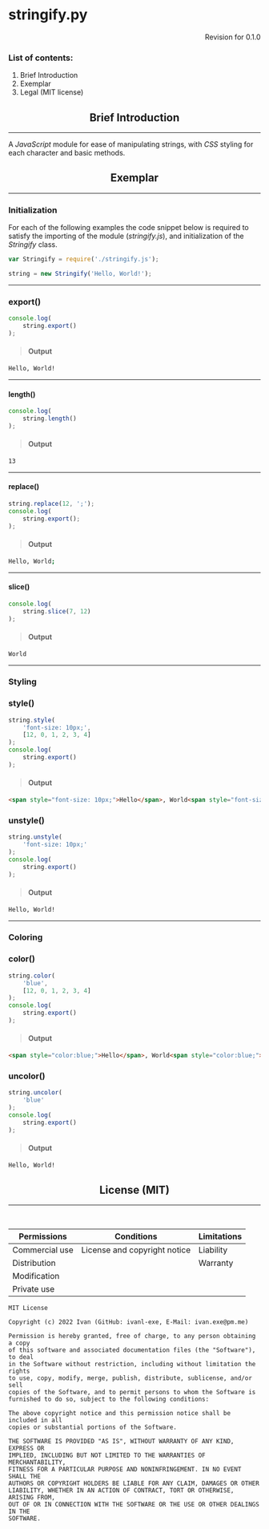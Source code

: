 <h1>stringify.py</h1>

<p style="text-align:right">Revision for 0.1.0</p>

### List of contents:
1. Brief Introduction
2. Exemplar
3. Legal (MIT license)

<b><h2 style="text-align:center">Brief Introduction</h3></b>

---

A <i>JavaScript</i> module for ease of manipulating strings, with <i>CSS</i> styling for each character and basic methods.

<b><h2 style="text-align:center">Exemplar</h3></b>

---

<h3>Initialization</h3>

For each of the following examples the code snippet below is required to satisfy the importing of the module (<i>stringify.js</i>), and initialization of the <i>Stringify</i> class.

``` js
var Stringify = require('./stringify.js');

string = new Stringify('Hello, World!');
```

---

<h3>export()</h3>

``` js
console.log(
    string.export()
);
```

> <h4>Output</h4>

``` html
Hello, World!
```

---

<h4>length()</h4>

``` js
console.log(
    string.length()
);
```

> <h4>Output</h4>

``` html
13
```

---

<h4>replace()</h4>

``` js
string.replace(12, ';');
console.log(
    string.export();
);
```

> <h4>Output</h4>

``` bash
Hello, World;
```

---

<h4>slice()</h4>

``` js
console.log(
    string.slice(7, 12)
);
```

> <h4>Output</h4>

``` html
World
```

---

<b><h3>Styling</h3></b>

<h3>style()</h3>

``` js
string.style(
    'font-size: 10px;',
    [12, 0, 1, 2, 3, 4]
);
console.log(
    string.export()
);
```

> <h4>Output</h4>

``` html
<span style="font-size: 10px;">Hello</span>, World<span style="font-size: 10px;">!</span>
```

<h3>unstyle()</h3>

``` js
string.unstyle(
    'font-size: 10px;'
);
console.log(
    string.export()
);
```

> <h4>Output</h4>

``` html
Hello, World!
```

---

<b><h3>Coloring</h3></b>

<h3>color()</h3>

``` js
string.color(
    'blue',
    [12, 0, 1, 2, 3, 4]
);
console.log(
    string.export()
);
```

> <h4>Output</h4>

``` html
<span style="color:blue;">Hello</span>, World<span style="color:blue;">!</span>
```

<h3>uncolor()</h3>

``` js
string.uncolor(
    'blue'
);
console.log(
    string.export()
);
```

> <h4>Output</h4>

``` html
Hello, World!
```

<b><h2 style="text-align:center">License (MIT)</h3></b>

---
<br>

|Permissions|Conditions|Limitations|
|---|---|---|
|Commercial use|License and copyright notice|Liability|
|Distribution||Warranty|
|Modification|||
|Private use|||

```
MIT License

Copyright (c) 2022 Ivan (GitHub: ivanl-exe, E-Mail: ivan.exe@pm.me)

Permission is hereby granted, free of charge, to any person obtaining a copy
of this software and associated documentation files (the "Software"), to deal
in the Software without restriction, including without limitation the rights
to use, copy, modify, merge, publish, distribute, sublicense, and/or sell
copies of the Software, and to permit persons to whom the Software is
furnished to do so, subject to the following conditions:

The above copyright notice and this permission notice shall be included in all
copies or substantial portions of the Software.

THE SOFTWARE IS PROVIDED "AS IS", WITHOUT WARRANTY OF ANY KIND, EXPRESS OR
IMPLIED, INCLUDING BUT NOT LIMITED TO THE WARRANTIES OF MERCHANTABILITY,
FITNESS FOR A PARTICULAR PURPOSE AND NONINFRINGEMENT. IN NO EVENT SHALL THE
AUTHORS OR COPYRIGHT HOLDERS BE LIABLE FOR ANY CLAIM, DAMAGES OR OTHER
LIABILITY, WHETHER IN AN ACTION OF CONTRACT, TORT OR OTHERWISE, ARISING FROM,
OUT OF OR IN CONNECTION WITH THE SOFTWARE OR THE USE OR OTHER DEALINGS IN THE
SOFTWARE.
```